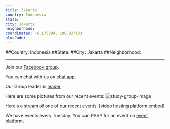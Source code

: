 ```yaml
---
title: Jakarta
country: Indonesia
state: 
city: Jakarta
neighborhood: 
coordinates: -6.175394, 106.827183
plusCode:
---
```


##Country: Indonesia
##State: 
##City: Jakarta
##Neighborhood: 
*****
Join our [Facebook group](https://www.facebook.com/groups/free.code.camp.jakarta).

You can chat with us on [chat app]().

Our Group leader is [leader]()

Here are some pictures from our recent events:
![study-group-image](https://scontent-dft4-2.xx.fbcdn.net/v/t31.0-8/17097283_1733938076617606_1898383794563907602_o.jpg?oh=e340fdda38161bdf7a894eb596c91a0c&oe=5952939C)

Here's a stream of one of our recent events:
[video hosting platform embed]

We have events every Tuesday. You can RSVP for an event on [event platform]().
